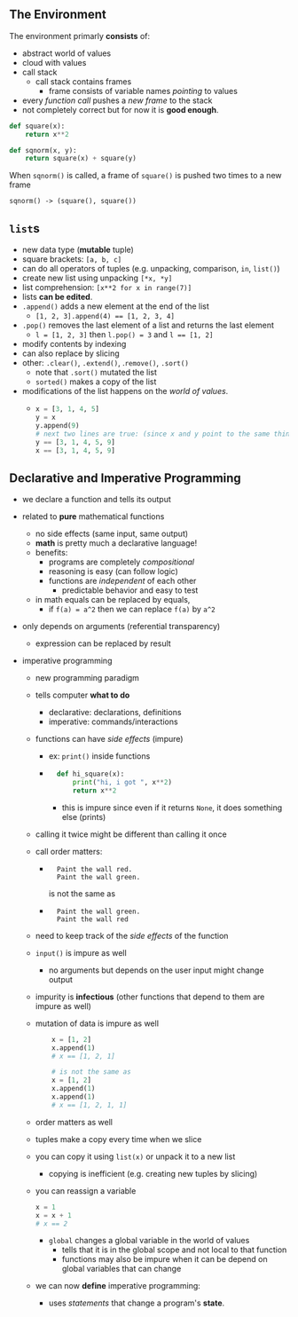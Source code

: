 ## The Environment
The environment primarly **consists** of:
- abstract world of values
- cloud with values
- call stack
    -  call stack contains frames 
        - frame consists of variable names *pointing* to values
- every *function call* pushes a *new frame* to the stack
- not completely correct but for now it is **good enough**.

```py
def square(x):
    return x**2

def sqnorm(x, y):
    return square(x) + square(y)
```

When `sqnorm()` is called, a frame of `square()` is pushed two times to a new frame
```
sqnorm() -> (square(), square())
```

## `list`s
- new data type (**mutable** tuple)
- square brackets: `[a, b, c]`
- can do all operators of tuples (e.g. unpacking, comparison, `in`, `list()`)
- create new list using unpacking `[*x, *y]`
- list comprehension: `[x**2 for x in range(7)]`
- lists **can be edited**.
- `.append()` adds a new element at the end of the list
    - `[1, 2, 3].append(4) == [1, 2, 3, 4]`
- `.pop()` removes the last element of a list and returns the last element
    - `l = [1, 2, 3]` then `l.pop() = 3` and `l == [1, 2]`
- modify contents by indexing
- can also replace by slicing
- other: `.clear()`, `.extend()`, .`remove()`, `.sort()`
    - note that `.sort()` mutated the list
    - `sorted()` makes a copy of the list
- modifications of the list happens on the *world of values*.
    -   ```py
        x = [3, 1, 4, 5]
        y = x
        y.append(9)
        # next two lines are true: (since x and y point to the same thing)
        y == [3, 1, 4, 5, 9]
        x == [3, 1, 4, 5, 9]
        ```
## Declarative and Imperative Programming
- we declare a function and tells its output
- related to **pure** mathematical functions
    - no side effects (same input, same output)
    - **math** is pretty much a declarative language!
    - benefits:
         - programs are completely *compositional*
         - reasoning is easy (can follow logic)
         - functions are *independent* of each other
             - predictable behavior and easy to test
    - in math equals can be replaced by equals,
        - if `f(a) = a^2` then we can replace `f(a)` by `a^2`
- only depends on arguments (referential transparency)
    - expression can be replaced by result


- imperative programming
    - new programming paradigm
    - tells computer **what to do**
        - declarative: declarations, definitions
        - imperative: commands/interactions
    - functions can have *side effects* (impure)
        - ex: `print()` inside functions
        - ```py
            def hi_square(x):
                print("hi, i got ", x**2)
                return x**2
            ```
            - this is impure since even if it returns `None`,
            it does something else (prints)
    - calling it twice might be different than calling it once
    - call order matters:
        - ```
            Paint the wall red. 
            Paint the wall green.
            ```
            is not the same as 
        - ```
            Paint the wall green. 
            Paint the wall red
            ```
    - need to keep track of the *side effects* of the function
    - `input()` is impure as well
        - no arguments but depends on the user input might change output
    - impurity is **infectious** (other functions that depend to them are impure as well)
    - mutation of data is impure as well
        ```py
            x = [1, 2]
            x.append(1)
            # x == [1, 2, 1]

            # is not the same as 
            x = [1, 2]
            x.append(1)
            x.append(1)
            # x == [1, 2, 1, 1]
        ```
    - order matters as well
    - tuples make a copy every time when we slice
    - you can copy it using `list(x)` or unpack it to a new list
        - copying is inefficient (e.g. creating new tuples by slicing)
    - you can reassign a variable 
        ```py
        x = 1
        x = x + 1
        # x == 2
        ```
        - `global` changes a global variable in the world of values
            - tells that it is in the global scope and not local to that function
            - functions may also be impure when it can be depend on global variables that can change

    - we can now **define** imperative programming:
        - uses *statements* that change a program's **state**.